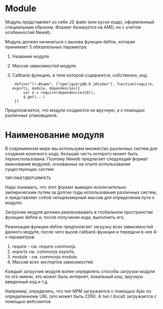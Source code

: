 # Module

Модуль представляет из себя JS-файл (или кусок кода), оформленный специальным образом. Формат базируется на AMD, но с учетом особенностей Neweb.

Модуль должен начинаться с вызова функции define, которая принимает 3 обязательных параметра:

1. Название модуля.
2. Массив зависимостей модуля.
3. Callback-функцию, в теле которой содержится, собственно, код.

        define("l!~#name", ["npm!jquery@0.0.1#index"], function(require, exports, module, dependencies){
            var $ = require(dependencies[0]);
            $.get(...)
        })
    
Предполагается, что модули создаются не вручную, а с помощью различных упаковщиков.

# Наименование модуля

В современном мире мы используем множество различных систем для создания конечного кода, большая часть которого может быть переиспользована. Поэтому Neweb предлагает следующий формат именования модулей, основанных на опыте использования существующих систем:

`ТИП!ПАКЕТ@ВЕРСИЯ#ПУТЬ`

Надо понимать, что этот формат выведен исключительно эмпирическим путем за долгие годы использования различных систем, и представляет собой четырехмерный массив для определения пути к модулю.

Загрузчик модуля должен реализовывать в глобальном пространстве функцию define и, после получения кода, выполнить его.

Реализация функции define предполагает загрузку всех зависимостей данного модуля, после чего вызов callback-функции и передачи в нее 4-х параметров:

1. require - см. require commonjs.
2. exports  см. commonjs exports.
3. module - см. commonjs module.
4. Массив всех экспортов зависимостей.

Каждый загрузчик модуля волен определять способы загрузки модуля по его имени, это может быть интернет, локальный кэш, вручную введенный код и т.д.

Например, определить, что тип NPM загружается с помощью Ajax по определенному URL (это может быть CDN).
А тип l (local) загружается с помощью вебсокетов
